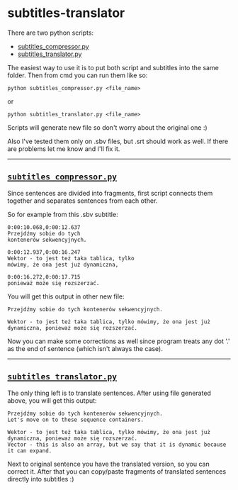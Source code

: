 # subtitles-translator

There are two python scripts:
* [subtitles_compressor.py](subtitles_compressor.py)
* [subtitles_translator.py](subtitles_translator.py)

The easiest way to use it is to put both script and subtitles into the same folder.
Then from cmd you can run them like so:

`python subtitles_compressor.py <file_name>`

or

`python subtitles_translator.py <file_name>`

Scripts will generate new file so don't worry about the original one :)

Also I've tested them only on .sbv files, but .srt should work as well. If there are problems let me know and I'll fix it.

---

## [`subtitles_compressor.py`](subtitles_compressor.py)

Since sentences are divided into fragments, first script connects them together and separates sentences from each other.

So for example from this .sbv subtitle:

```
0:00:10.068,0:00:12.637
Przejdźmy sobie do tych
kontenerów sekwencyjnych.

0:00:12.937,0:00:16.247
Wektor - to jest też taka tablica, tylko
mówimy, że ona jest już dynamiczna,

0:00:16.272,0:00:17.715
ponieważ może się rozszerzać.
```

You will get this output in other new file:

```
Przejdźmy sobie do tych kontenerów sekwencyjnych. 

Wektor - to jest też taka tablica, tylko mówimy, że ona jest już dynamiczna, ponieważ może się rozszerzać. 
```

Now you can make some corrections as well since program treats any dot '.' as the end of sentence (which isn't always the case).

---

## [`subtitles_translator.py`](subtitles_translator.py)

The only thing left is to translate sentences. After using file generated above, you will get this output:

```
Przejdźmy sobie do tych kontenerów sekwencyjnych. 
Let's move on to these sequence containers.

Wektor - to jest też taka tablica, tylko mówimy, że ona jest już dynamiczna, ponieważ może się rozszerzać. 
Vector - this is also an array, but we say that it is dynamic because it can expand.
```

Next to original sentence you have the translated version, so you can correct it.
After that you can copy/paste fragments of translated sentences directly into subtitles :)
